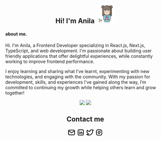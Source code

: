
<h2 align="center">Hi!  I'm Anila
<img width="60" src="./img/favicon.png" />
</h2>

#### about me.
Hi. I'm Anila, a Frontend Developer specializing in React.js, Next.js, TypeScript, and web development.
I'm passionate about building user friendly applications that offer delightful experiences, while constantly working to improve frontend performance.

I enjoy learning and sharing what I’ve learnt, experimenting with new technologies, and engaging with the community. With my passion for development, skills, and experiences I've gained along the way, I’m committed to continuing my growth while helping others learn and grow together!

<div align="center">
    <picture>
        <source media="(prefers-color-scheme: dark)" srcset="https://github-readme-stats-git-masterrstaa-rickstaa.vercel.app/api?username=anilahsu&count_private=true&show_icons=true&theme=graywhite&border_radius=20" />
        <img src="https://github-readme-stats-git-masterrstaa-rickstaa.vercel.app/api?username=anilahsu&count_private=true&show_icons=true&theme=graywhite&border_radius=20" />
    </picture>
    <picture>
        <source media="(prefers-color-scheme: dark)" srcset="https://github-readme-streak-stats.herokuapp.com?user=anilahsu&theme=icegray&border_radius=20&border=dcdcdc" />
        <img src="https://github-readme-streak-stats.herokuapp.com?user=anilahsu&theme=icegray&border_radius=20&border=dcdcdc" />
    </picture>
</div>

<h2 align="center">Contact me</h2>
<p align="center">
<a href="mailto:yashuhsu.anila@gmail.com" ><img width="25" src="./img/mail.svg" /></a>
<a href="https://www.linkedin.com/in/anilahsu" ><img width="25" src="./img/linkedin.svg" /></a>
<a href="https://twitter.com/anila_yashu" ><img width="25" src="./img/twitter.svg" /></a>
<a href="https://www.instagram.com/anila.yashu/" ><img width="25" src="./img/instagram.svg" /></a>
</p>
